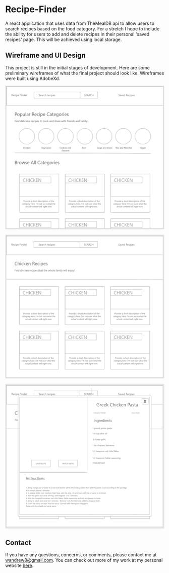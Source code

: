 # Recipe-Finder

A react application that uses data from TheMealDB api to allow users to search recipes based on the food category. For a stretch I hope to include the ability for users to add and delete recipes in their personal 'saved recipes' page. This will be achieved using local storage.

## Wireframe and UI Design
This project is still in the initial stages of development. Here are some preliminary wireframes of what the final project should look like. Wireframes were built using AdobeXd. 

![Wireframe Home Page](./recipe-finder/src/css/images/wireframe/home.png)

![Wireframe Home Page](src/css/images/wireframe/category.png)

![Wireframe Home Page](recipe-finder/src/css/images/wireframe/recipe.png)

## Contact

If you have any questions, concerns, or comments, please contact me at wandrew8@gmail.com. You can check out more of my work at my personal website [here](http://andrewjohnweiss.com).